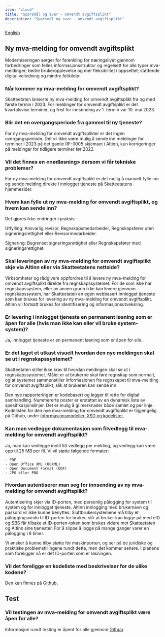 ```yaml
---
icon: "cloud"
title: "Spørsmål og svar - omvendt avgiftsplikt"
description: "Spørsmål og svar - omvendt avgiftsplikt"
---
```


[English](https://skatteetaten.github.io/mva-meldingen/omvendt_eng/faq/)

## Ny mva-melding for omvendt avgiftsplikt

Moderniseringen sørger for forenkling for næringslivet gjennom forbedringer som felles informasjonsstruktur og regelsett for alle typer mva-meldinger; bedre brukeropplevelse og mer fleksibilitet i oppsettet; støttende digital veiledning og mindre feilkilder. 

### Når kommer ny mva-melding for omvendt avgiftsplikt?

Skatteetaten lanserte ny mva-melding for omvendt avgiftsplikt fra og med første termin i 2023. For meldinger for omvendt avgiftsplikt er det kvartalsvise terminer, og frist for innsending av 1. termin var 10. mai 2023.

### Blir det en overgangsperiode fra gammel til ny tjeneste?

For ny mva-melding for omvendt avgiftsplikter er det ingen overgangsperiode. Det vil ikke være mulig å sende inn meldinger for terminer i 2023 på det gamle RF-0005 skjemaet i Altinn, kun korrigeringer på meldinger for tidligere terminer før 2023.

### Vil det finnes en «nødløsning» dersom vi får tekniske problemer?

For ny mva-melding for omvendt avgiftsplikt er det mulig å manuelt fylle inn og sende melding direkte i innlogget tjeneste på Skatteetatens hjemmesider.

### Hvem kan fylle ut ny mva-melding for omvendt avgiftsplikt, og hvem kan sende inn?

Det gjøres ikke endringer i praksis:

Utfylling: Ansvarlig revisor, Regnskapsmedarbeider, Regnskapsfører uten signeringsrettighet eller Revisormedarbeider.

Signering: Begrenset signeringsrettighet eller Regnskapsfører med signeringsrettighet.

### Skal leveringen av ny mva-melding for omvendt avgiftsplikt skje via Altinn eller via Skatteetatens nettside?

Virksomheter og rådgivere oppfordres til å levere ny mva-melding for omvendt avgiftsplikt direkte fra regnskapssystemet. For de som ikke har regnskapssystem, eller av annen grunn ikke kan levere gjennom regnskapssystem, har Skatteetaten en egen webbasert innlogget tjeneste som kan brukes for levering av ny mva-melding for omvendt avgiftsplikt. Altinn vil fortsatt brukes for identifisering og informasjonsutveksling.

### Er levering i innlogget tjeneste en permanent løsning som er åpen for alle (hvis man ikke kan eller vil bruke system-system)?

Ja, innlogget tjeneste er en permanent løsning som er åpen for alle.

### Er det laget et utkast visuelt hvordan den nye meldingen skal se ut i regnskapssystemet?

Skatteetaten stiller ikke krav til hvordan meldingen skal se ut i regnskapssystemet. Målet er at brukerne skal føre regnskap som normalt, og at systemet sammenstiller informasjonen fra regnskapet til mva-melding for omvendt avgiftsplikt, slik at brukeren kan sende inn.

Den nye rapporteringen er kodebasert og legger til rette for digital samhandling. Nummererte poster er erstattet av en dynamisk liste av spesifikasjonslinjer. Det er mulig å gi merknader både samlet og per linje.
Kodelisten for den nye mva-melding for omvendt avgiftsplikt er tilgjengelig på Github, under [Informasjonsmodeller, XSD og kodelister.](https://skatteetaten.github.io/mva-meldingen/omvendt/informasjonsmodell/#kodelister)

### Kan man vedlegge dokumentasjon som filvedlegg til mva-melding for omvendt avgiftsplikt?

Ja, man kan vedlegge inntil 50 vedlegg per melding, og vedlegg kan være opp til 25 MB per fil.
Vi vil støtte følgende formater:

    - PDF
    - Open Office XML (OOXML)
    - Open Document Format (ODF)
    - JPG eller PNG

### Hvordan autentiserer man seg for innsending av ny mva-melding for omvendt avgiftsplikt?

Autentisering skjer via ID-porten, med personlig pålogging for system til system og for innlogget tjeneste. Altinn innlogging med brukernavn og passord vil ikke kunne benyttes. Sluttbrukersystemene må tilby et påloggingsvindu til ID-porten for bruker, slik at bruker kan logge på med eID og SBS får tilbake et ID-porten-token som brukes videre mot Skatteetaten og Altinn sine tjenester. For å slippe å logge på mange ganger varer en pålogging i 8 timer.

Vi ønsker å kunne tilby støtte for maskinporten, og ser på de juridiske og praktiske problemstillingene rundt dette, men det kommer senere. I planene som foreligger nå er det ID-porten som er løsningen.

### Vil det foreligge en kodeliste med beskrivelser for de ulike kodene?

Den kan finnes på [Github.](https://skatteetaten.github.io/mva-meldingen/omvendt/informasjonsmodell/#kodelister)

## Test

### Vil testingen av mva-melding for omvendt avgiftsplikt være åpen for alle?

Informasjon rundt testing er åpent for alle gjennom [Github](https://skatteetaten.github.io/mva-meldingen/omvendt/test/).
